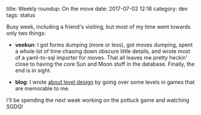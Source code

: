 title: Weekly roundup: On the move
date: 2017-07-02 12:16
category: dev
tags: status

Busy week, including a friend's visiting, but most of my time went towards only two things:

- **veekun**: I got forms dumping (more or less), got moves dumping, spent a whole lot of time chasing down obscure little details, and wrote most of a yaml-to-sql importer for moves.  That all leaves me pretty heckin' close to having the core Sun and Moon stuff in the database.  Finally, the end is in sight.

- **blog**: I wrote [about level design]({filename}/2017-07-01-some-memorable-levels.markdown) by going over some levels in games that are memorable to me.

I'll be spending the next week working on the potluck game and watching SGDQ!
